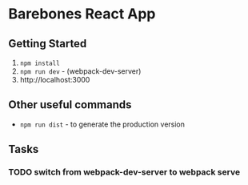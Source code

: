 # Barebones React App
## Getting Started

1. `npm install` 
1. `npm run dev` -  (webpack-dev-server)
1. http://localhost:3000 

## Other useful commands

- `npm run dist` - to generate the production version

## Tasks
### TODO switch from webpack-dev-server to webpack serve
